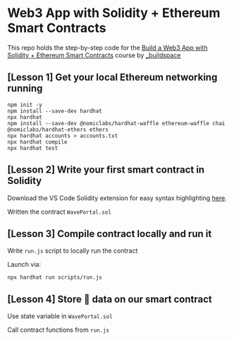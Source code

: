 # Web3 App with Solidity + Ethereum Smart Contracts

This repo holds the step-by-step code for the [Build a Web3 App with Solidity + Ethereum Smart Contracts](https://app.buildspace.so/courses/CO02cf0f1c-f996-4f50-9669-cf945ca3fb0b) course by [_buildspace](https://buildspace.so)

## [Lesson 1] Get your local Ethereum networking running

```shell
npm init -y
npm install --save-dev hardhat
npx hardhat
npm install --save-dev @nomiclabs/hardhat-waffle ethereum-waffle chai @nomiclabs/hardhat-ethers ethers
npx hardhat accounts > accounts.txt
npx hardhat compile
npx hardhat test
```

## [Lesson 2] Write your first smart contract in Solidity

Download the VS Code Solidity extension for easy syntax highlighting [here](https://marketplace.visualstudio.com/items?itemName=JuanBlanco.solidity).

Written the contract `WavePortal.sol`

## [Lesson 3] Compile contract locally and run it

Write `run.js` script to locally run the contract

Launch via:

```shell
npx hardhat run scripts/run.js
```

## [Lesson 4] Store 👋 data on our smart contract

Use state variable in `WavePortal.sol`

Call contract functions from `run.js`
